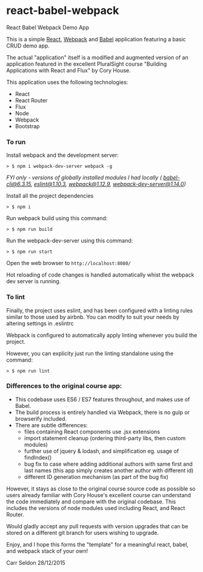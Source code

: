 # react-babel-webpack
React Babel Webpack Demo App

This is a simple [React](https://facebook.github.io/react/), [Webpack](http://webpack.github.io/) and [Babel](https://babeljs.io/) application featuring a basic CRUD demo app.

The actual "application" itself is a modified and augmented version of an application featured in the excellent PluralSight course "Building Applications with React and Flux" by Cory House.

This application uses the following technologies:

* React
* React Router
* Flux
* Node
* Webpack
* Bootstrap

### To run

Install webpack and the development server:

```
> $ npm i webpack-dev-server webpack -g
```

*FYI only - versions of globally installed modules I had locally ( babel-cli@6.3.15, eslint@1.10.3, webpack@1.12.9, webpack-dev-server@1.14.0)*


Install all the project dependencies

```
> $ npm i
```

Run webpack build using this command:

```
> $ npm run build
```

Run the webpack-dev-server using this command:

```
> $ npm run start
```

Open the web browser to `http://localhost:8080/`

Hot reloading of code changes is handled automatically whist the webpack dev server is running.

### To lint

Finally, the project uses eslint, and has been configured with a linting rules similar to those used by airbnb.
You can modify to suit your needs by altering settings in .eslintrc

Webpack is configured to automatically apply linting whenever you build the project.

However, you can explicity just run the linting standalone using the command:

```
> $ npm run lint
```

### Differences to the original course app:

* This codebase uses ES6 / ES7 features throughout, and makes use of Babel.
* The build process is entirely handled via Webpack, there is no gulp or browserify included.
* There are subtle differences:
    * files containing React components use .jsx extensions
    * import statement cleanup (ordering third-party libs, then custom modules)
    * further use of jquery & lodash, and simplification eg. usage of findIndex()
    * bug fix to case where adding additional authors with same first and last names (this app simply creates another author with different id)
    * different ID generation mechanism (as part of the bug fix)

However, it stays as close to the original course source code as possible so users already familiar with Cory House's excellent course can understand the code immediately and compare with the original codebase.
This includes the versions of node modules used including React, and React Router.

Would gladly accept any pull requests with version upgrades that can be stored on a different git branch for users wishing to upgrade.


Enjoy, and I hope this forms the "template" for a meaningful react, babel, and webpack stack of your own!

Carr Seldon 28/12/2015
